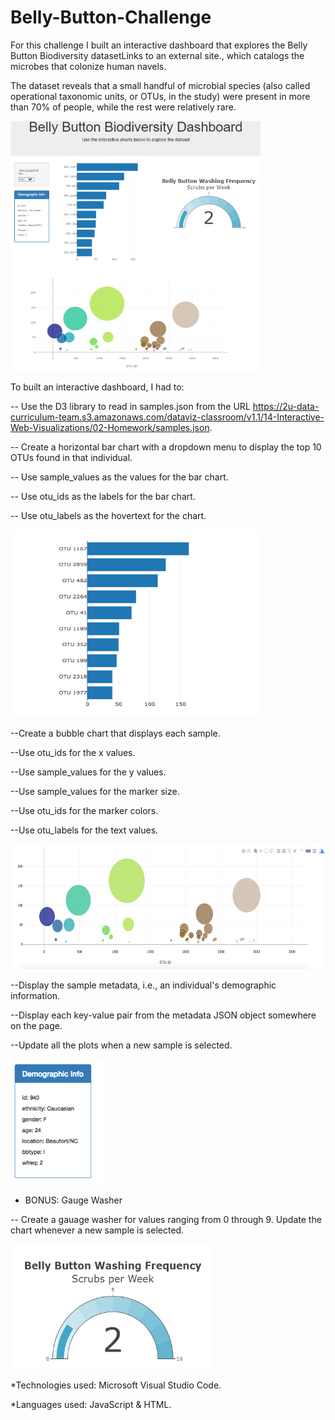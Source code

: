 # Belly-Button-Challenge

For this challenge I built an interactive dashboard that explores the Belly Button Biodiversity datasetLinks to an external site., 
which catalogs the microbes that colonize human navels.

The dataset reveals that a small handful of microbial species (also called operational taxonomic units, or OTUs, in the study) were present in
more than 70% of people, while the rest were relatively rare.

<img src="https://github.com/IRTakan/Belly-Button-Challenge/blob/main/images/bellyb5.png?raw=true" width=400 height=400>

To built an interactive dashboard, I had to:

 -- Use the D3 library to read in samples.json from the URL https://2u-data-curriculum-team.s3.amazonaws.com/dataviz-classroom/v1.1/14-Interactive-Web-Visualizations/02-Homework/samples.json.

-- Create a horizontal bar chart with a dropdown menu to display the top 10 OTUs found in that individual.

-- Use sample_values as the values for the bar chart.

-- Use otu_ids as the labels for the bar chart.

-- Use otu_labels as the hovertext for the chart.

<img src="https://github.com/IRTakan/Belly-Button-Challenge/blob/main/images/bellyb1.jpg?raw=true" width=400 height=300>

--Create a bubble chart that displays each sample.

--Use otu_ids for the x values.

--Use sample_values for the y values.

--Use sample_values for the marker size.

--Use otu_ids for the marker colors.

--Use otu_labels for the text values.

<img src="https://github.com/IRTakan/Belly-Button-Challenge/blob/main/images/bellyb2.jpg?raw=true" width=600 height=200>

--Display the sample metadata, i.e., an individual's demographic information.

--Display each key-value pair from the metadata JSON object somewhere on the page.

--Update all the plots when a new sample is selected.

<img src="https://github.com/IRTakan/Belly-Button-Challenge/blob/main/images/bellyb3.jpg?raw=true" width=150 height=200>

- BONUS: Gauge Washer

-- Create a gauage washer for values ranging from 0 through 9. Update the chart whenever a new sample is selected.

<img src="https://github.com/IRTakan/Belly-Button-Challenge/blob/main/images/bellyb4.png?raw=true" width=320 height=200>

*Technologies used: Microsoft Visual Studio Code.

*Languages used: JavaScript & HTML.

